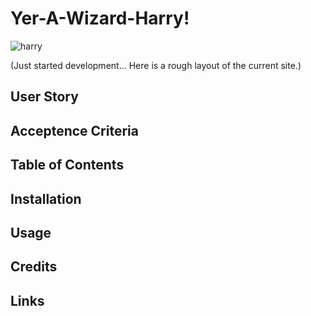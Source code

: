 # Yer-A-Wizard-Harry!

![harry](https://user-images.githubusercontent.com/79726069/136595323-a1fc5489-03a1-4d38-a1b3-8729ff48ebb5.PNG)


(Just started development... Here is a rough layout of the current site.)
## User Story


## Acceptence Criteria


## Table of Contents


## Installation

## Usage

## Credits

## Links
